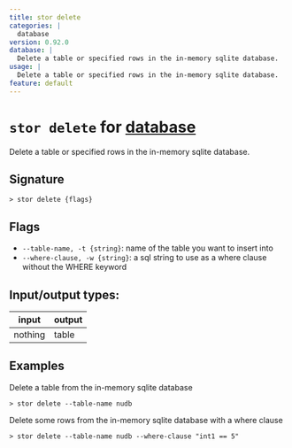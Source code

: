 ```yaml
---
title: stor delete
categories: |
  database
version: 0.92.0
database: |
  Delete a table or specified rows in the in-memory sqlite database.
usage: |
  Delete a table or specified rows in the in-memory sqlite database.
feature: default
---
```

<!-- This file is automatically generated. Please edit the command in https://github.com/nushell/nushell instead. -->

# `stor delete` for [database](/commands/categories/database.md)

<div class='command-title'>Delete a table or specified rows in the in-memory sqlite database.</div>

## Signature

```> stor delete {flags} ```

## Flags

 -  `--table-name, -t {string}`: name of the table you want to insert into
 -  `--where-clause, -w {string}`: a sql string to use as a where clause without the WHERE keyword


## Input/output types:

| input   | output |
| ------- | ------ |
| nothing | table  |

## Examples

Delete a table from the in-memory sqlite database
```nu
> stor delete --table-name nudb

```

Delete some rows from the in-memory sqlite database with a where clause
```nu
> stor delete --table-name nudb --where-clause "int1 == 5"

```
